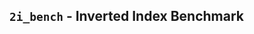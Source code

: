`2i_bench` - Inverted Index Benchmark
-------

<!--This is the code used for the experiments in the paper [*Fast Dictionary-based Compression for Inverted Indexes*](http://pages.di.unipi.it/pibiri/papers/WSDM19.pdf) [1], by Giulio Ermanno Pibiri, Matthias Petri and Alistair Moffat.

This guide is meant to provide a brief overview of the library and to illustrate its functionalities through some examples.
##### Table of contents
* [Building the code](#building-the-code)
* [Input data format](#input-data-format)
* [Building the indexes](#building-the-indexes)
* [Vroom environment](#vroom-environment)
* [Benchmark](#benchmark)
* [Authors](#authors)
* [Bibliography](#bibliography)

Building the code
-----------------

The code is tested on Linux Ubuntu with `gcc` 7.3.0. The following dependencies are needed for the build: `CMake` >= 2.8 and `Boost`.

The code is largely based on the [`ds2i`](https://github.com/ot/ds2i) project, so it depends on several submodules. If you have cloned the repository without `--recursive`, you will need to perform the following commands before
building:

    $ git submodule init
    $ git submodule update

To build the code on Unix systems (see file `CMakeLists.txt` for the used compilation flags), it is sufficient to do the following:

    $ mkdir build
    $ cd build
    $ cmake .. -DCMAKE_BUILD_TYPE=Release
    $ make -j[number of jobs]

Setting `[number of jobs]` is recommended, e.g., `make -j4`.

Unless otherwise specified, for the rest of this guide we assume that we type the terminal commands of the following examples from the created directory `build`.


Input data format
-----------------
The collection containing the docID and frequency lists follow the format of [`ds2i`](https://github.com/ot/ds2i), that is all integer lists are prefixed by their length written as 32-bit little-endian unsigned integers:

* `<basename>.docs` starts with a singleton binary sequence where its only
  integer is the number of documents in the collection. It is then followed by
  one binary sequence for each posting list, in order of term-ids. Each posting
  list contains the sequence of docIDs containing the term.

* `<basename>.freqs` is composed of a one binary sequence per posting list, where
  each sequence contains the occurrence counts of the postings, aligned with the
  previous file (note however that this file does not have an additional
  singleton list at its beginning).

The `data` subfolder contains an example of such collection organization, for a total of 113,306 sequences and 3,327,520 postings. The `queries` file is, instead, a collection of 500 (multi-term) queries.

For the following examples, we assume to work with the sample data contained in `data`.

Building the indexes
--------------------

The executables `create_freq_index` should be used to build the indexes, given an input collection. To know the parameters needed by the executable, just type

    $ ./create_freq_index

without any parameters. You will get:

    $ Usage ./create_freq_index:
    $       <index_type> <collection_basename> [output_filename] [--check]

Below we show some examples.

##### Example 1.
The commands

    $ ./create_freq_index single_rect_dint ../test/test_data/test_collection single_rect_dint.bin
    $ ./create_freq_index single_packed_dint ../test/test_data/test_collection single_packed_dint.bin
    $ ./create_freq_index multi_packed_dint ../test/test_data/test_collection multi_packed_dint.bin

can be used to build three DINT indexes that use: a single, rectangular dictionary; a single, packed dictionary and multi, packed dictionaries respectively.

##### Example 2.
The command

    $ ./queries single_packed_dint and single_packed_dint.bin < ../test/test_data/queries

performes the boolean AND queries contained in the data file `queries` over the index serialized to `single_packed_dint.bin`.

Vroom environment
-----------------
The "vroom" environment is designed to test the raw sequential decoding speed
of the encoders. See the folder `vroom_env` and the following example.

##### Example.
After building a `single_packed_dint`, we can encode all the sequences in a collection
(without any blocking mechanism), using the following command

    $ ./encode single_packed_dint ../test/test_data/test_collection.docs --dict dict.test_collection.docs.single_packed.DSF-65536-16 --out test.bin

that serializes all the compressed lists to the file `test.bin`. Then we can decode sequentially all the lists in such file by using

	$ ./decode single_packed_dint test.bin --dict dict.test_collection.docs.single_packed.DSF-65536-16

Benchmark
---------

A comparison between the space of `single_rect`, `single_packed` and `multi_packed` on the provided `test_collection` is shown below (`bpi` stands for "bits per integer").
For this small test collection, we exclude the space for the
dictionaries.
Results have been collected on a machine with an Intel i7-7700 processor clocked at 3.6 GHz and running Linux 4.4.0, 64 bits. The code was compiled using the highest optimization setting (see CMakeLists.txt).

|     **Index**     |**docs [bpi]**  |**freqs [bpi]**  |
|-------------------|---------------:|----------------:|
|`single_rect`      | 5.939          | 3.047           |
|`single_packed`    | 5.939          | 3.047           |
|`multi_packed`     | 4.766          | 2.455           |
|`PEF eps-opt`      | 6.369          | 3.479           |


Authors
-------
* Giulio Ermanno Pibiri, <giulio.pibiri@di.unipi.it>
* Matthias Petri, <matthias.petri@gmail.com>
* Alistair Moffat, <ammoffat@unimelb.edu.au>

Bibliography
------------
* [1] Giulio Ermanno Pibiri, Matthias Petri and Alistair Moffat, *Fast Dictionary-based Compression for Inverted Indexes*. In the Proceedings of the 12-th ACM Conference on Web Search and Data Mining (WSDM 2019).-->